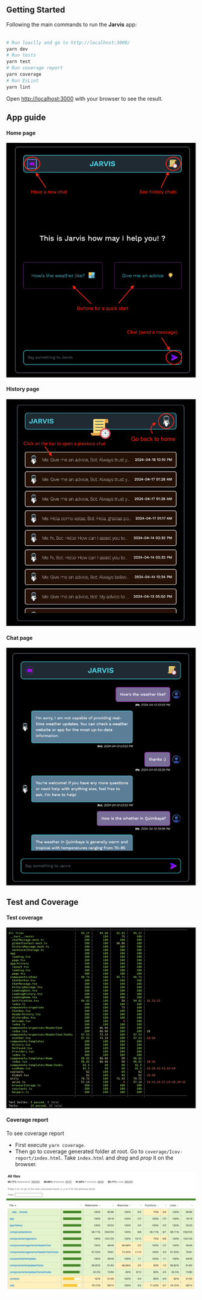## Getting Started

Following the main commands to run the **Jarvis** app:

```bash

# Run loaclly and go to http://localhost:3000/
yarn dev
# Run tests
yarn test
# Run coverage report
yarn coverage
# Run EsLint
yarn lint
```

Open [http://localhost:3000](http://localhost:3000) with your browser to see the result.

## App guide

#### Home page

![home-page](public/readme/home.png)

#### History page

![history-page](public/readme/history.png)

#### Chat page

![chat-page](public/readme/chat.png)

## Test and Coverage

#### Test coverage

![test](public/readme/tests.png)

#### Coverage report

To see coverage report

- First execute `yarn coverage`.
- Then go to coverage generated folder at root. Go to `coverage/Icov-report/index.html`. Take `index.html` and _drag_ and _prop_ it on the browser.

![coverage](public/readme/coverage.png)
